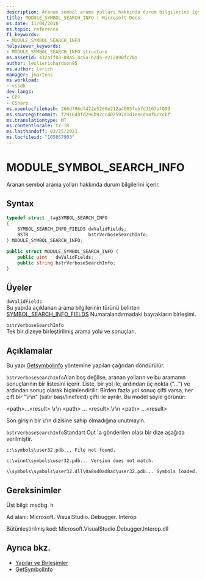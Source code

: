 ```yaml
---
description: Aranan sembol arama yolları hakkında durum bilgilerini içerir.
title: MODULE_SYMBOL_SEARCH_INFO | Microsoft Docs
ms.date: 11/04/2016
ms.topic: reference
f1_keywords:
- MODULE_SYMBOL_SEARCH_INFO
helpviewer_keywords:
- MODULE_SYMBOL_SEARCH_INFO structure
ms.assetid: 432aff03-08a5-4c5a-b2d5-e212090fc70a
author: leslierichardson95
ms.author: lerich
manager: jmartens
ms.workload:
- vssdk
dev_langs:
- CPP
- CSharp
ms.openlocfilehash: 266d786df422e5260e212a4005feb7d3167af099
ms.sourcegitcommit: f2916d8fd296b92cc402597d1d1eecda4f6cccbf
ms.translationtype: MT
ms.contentlocale: tr-TR
ms.lasthandoff: 03/25/2021
ms.locfileid: "105057903"
---
```

# <a name="module_symbol_search_info"></a>MODULE_SYMBOL_SEARCH_INFO

Aranan sembol arama yolları hakkında durum bilgilerini içerir.

## <a name="syntax"></a>Syntax

```cpp
typedef struct _tagSYMBOL_SEARCH_INFO
{
    SYMBOL_SEARCH_INFO_FIELDS dwValidFields;
    BSTR                      bstrVerboseSearchInfo;
} MODULE_SYMBOL_SEARCH_INFO;
```

```csharp
public struct MODULE_SYMBOL_SEARCH_INFO {
    public uint   dwValidFields;
    public string bstrVerboseSearchInfo;
}
```

## <a name="members"></a>Üyeler

`dwValidFields`\
Bu yapıda açıklanan arama bilgilerinin türünü belirten [SYMBOL_SEARCH_INFO_FIELDS](../../../extensibility/debugger/reference/symbol-search-info-fields.md) Numaralandırmadaki bayrakların birleşimi.

`bstrVerboseSearchInfo`\
Tek bir dizeye birleştirilmiş arama yolu ve sonuçları.

## <a name="remarks"></a>Açıklamalar

Bu yapı [Getsymbolınfo](../../../extensibility/debugger/reference/idebugmodule3-getsymbolinfo.md) yöntemine yapılan çağrıdan döndürülür.

`bstrVerboseSearchInfo`Alan boş değilse, aranan yolların ve bu aramanın sonuçlarının bir listesini içerir. Liste, bir yol ile, ardından üç nokta ("...") ve ardından sonuç olarak biçimlendirilir. Birden fazla yol sonuç çifti varsa, her çift bir "\r\n" (satır başı/linefeed) çifti ile ayrılır. Bu model şöyle görünür:

\<path>...\<result> \r\n \<path> ... \<result> \r\n \<path> ...\<result>

Son girişin bir \r\n dizisine sahip olmadığına unutmayın.

`bstrVerboseSearchInfo`Standart Out 'a gönderilen olası bir dize aşağıda verilmiştir.

`c:\symbols\user32.pdb... File not found.`

`c:\winnt\symbols\user32.pdb... Version does not match.`

`\\symbols\symbols\user32.dll\0a8sd0ad8ad\user32.pdb... Symbols loaded.`

## <a name="requirements"></a>Gereksinimler

Üst bilgi: msdbg. h

Ad alanı: Microsoft. VisualStudio. Debugger. Interop

Bütünleştirilmiş kod: Microsoft.VisualStudio.Debugger.Interop.dll

## <a name="see-also"></a>Ayrıca bkz.

- [Yapılar ve Birleşimler](../../../extensibility/debugger/reference/structures-and-unions.md)
- [GetSymbolInfo](../../../extensibility/debugger/reference/idebugmodule3-getsymbolinfo.md)

